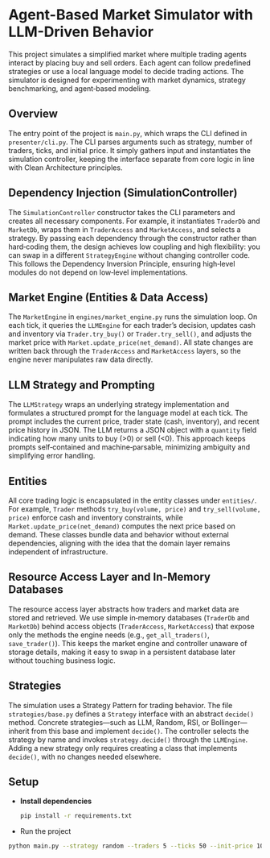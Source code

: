 # Agent-Based Market Simulator with LLM-Driven Behavior

This project simulates a simplified market where multiple trading agents interact by placing buy and sell orders. Each agent can follow predefined strategies or use a local language model to decide trading actions. The simulator is designed for experimenting with market dynamics, strategy benchmarking, and agent‑based modeling.

## Overview

The entry point of the project is `main.py`, which wraps the CLI defined in `presenter/cli.py`. The CLI parses arguments such as strategy, number of traders, ticks, and initial price. It simply gathers input and instantiates the simulation controller, keeping the interface separate from core logic in line with Clean Architecture principles.

## Dependency Injection (SimulationController)

The `SimulationController` constructor takes the CLI parameters and creates all necessary components. For example, it instantiates `TraderDb` and `MarketDb`, wraps them in `TraderAccess` and `MarketAccess`, and selects a strategy. By passing each dependency through the constructor rather than hard‑coding them, the design achieves low coupling and high flexibility: you can swap in a different `StrategyEngine` without changing controller code. This follows the Dependency Inversion Principle, ensuring high‑level modules do not depend on low‑level implementations.

## Market Engine (Entities & Data Access)

The `MarketEngine` in `engines/market_engine.py` runs the simulation loop. On each tick, it queries the `LLMEngine` for each trader’s decision, updates cash and inventory via `Trader.try_buy()` or `Trader.try_sell()`, and adjusts the market price with `Market.update_price(net_demand)`. All state changes are written back through the `TraderAccess` and `MarketAccess` layers, so the engine never manipulates raw data directly.


## LLM Strategy and Prompting

The `LLMStrategy` wraps an underlying strategy implementation and formulates a structured prompt for the language model at each tick. The prompt includes the current price, trader state (cash, inventory), and recent price history in JSON. The LLM returns a JSON object with a `quantity` field indicating how many units to buy (>0) or sell (<0). This approach keeps prompts self‑contained and machine‑parsable, minimizing ambiguity and simplifying error handling.


## Entities

All core trading logic is encapsulated in the entity classes under `entities/`. For example, `Trader` methods `try_buy(volume, price)` and `try_sell(volume, price)` enforce cash and inventory constraints, while `Market.update_price(net_demand)` computes the next price based on demand. These classes bundle data and behavior without external dependencies, aligning with the idea that the domain layer remains independent of infrastructure.

## Resource Access Layer and In‑Memory Databases

The resource access layer abstracts how traders and market data are stored and retrieved. We use simple in‑memory databases (`TraderDb` and `MarketDb`) behind access objects (`TraderAccess`, `MarketAccess`) that expose only the methods the engine needs (e.g., `get_all_traders()`, `save_trader()`). This keeps the market engine and controller unaware of storage details, making it easy to swap in a persistent database later without touching business logic.


## Strategies

The simulation uses a Strategy Pattern for trading behavior. The file `strategies/base.py` defines a `Strategy` interface with an abstract `decide()` method. Concrete strategies—such as LLM, Random, RSI, or Bollinger—inherit from this base and implement `decide()`. The controller selects the strategy by name and invokes `strategy.decide()` through the `LLMEngine`. Adding a new strategy only requires creating a class that implements `decide()`, with no changes needed elsewhere.

## Setup

- **Install dependencies**  
  ```bash
  pip install -r requirements.txt
  ```

- Run the project
```bash
python main.py --strategy random --traders 5 --ticks 50 --init-price 10
```


